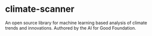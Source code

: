 # climate-scanner
An open source library for machine learning based analysis of climate trends and innovations. Authored by the AI for Good Foundation.
